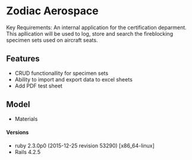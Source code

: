 # Zodiac Aerospace

Key Requirements: An internal application for the certification deparment. This apllication will be used to log, store and search the fireblocking specimen sets used on aircraft seats.

## Features
- CRUD functionallity for specimen sets
- Ability to import and export data to excel sheets
- Add PDF test sheet

## Model
- Materials


#### Versions
- ruby 2.3.0p0 (2015-12-25 revision 53290) [x86_64-linux]
- Rails 4.2.5
